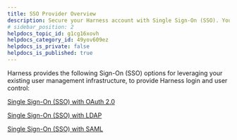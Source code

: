 ```yaml
---
title: SSO Provider Overview
description: Secure your Harness account with Single Sign-On (SSO). You can enable SSO using OAuth 2.0​, LDAP​, or SAML.
# sidebar_position: 2
helpdocs_topic_id: g1cg16xovh
helpdocs_category_id: 49yov609ez
helpdocs_is_private: false
helpdocs_is_published: true
---
```


Harness provides the following Sign-On (SSO) options for leveraging your existing user management infrastructure, to provide Harness login and user control:

[Single Sign-On (SSO) with OAuth 2.0](single-sign-on-sso-with-oauth-2-0.md)

[Single Sign-On (SSO) with LDAP](sso-ldap.md)

[Single Sign-On (SSO) with SAML](single-sign-on-sso-with-saml.md)

